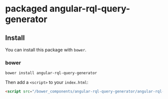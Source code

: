# packaged angular-rql-query-generator

## Install

You can install this package with `bower`.

### bower

```shell
bower install angular-rql-query-generator
```

Then add a `<script>` to your `index.html`:

```html
<script src="/bower_components/angular-rql-query-generator/angular-rql-query-generator.js"></script>
```
